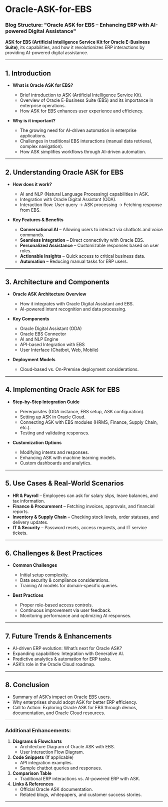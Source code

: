 # Oracle-ASK-for-EBS

### Blog Structure: **"Oracle ASK for EBS – Enhancing ERP with AI-powered Digital Assistance"**

**ASK for EBS (Artificial Intelligence Service Kit for Oracle E-Business Suite)**, its capabilities, and how it revolutionizes ERP interactions by providing AI-powered digital assistance. 

---

## **1. Introduction**
   - **What is Oracle ASK for EBS?**  
     - Brief introduction to ASK (Artificial Intelligence Service Kit).
     - Overview of Oracle E-Business Suite (EBS) and its importance in enterprise operations.
     - How ASK for EBS enhances user experience and efficiency.

   - **Why is it important?**  
     - The growing need for AI-driven automation in enterprise applications.
     - Challenges in traditional EBS interactions (manual data retrieval, complex navigation).
     - How ASK simplifies workflows through AI-driven automation.

---

## **2. Understanding Oracle ASK for EBS**
   - **How does it work?**  
     - AI and NLP (Natural Language Processing) capabilities in ASK.
     - Integration with Oracle Digital Assistant (ODA).
     - Interaction flow: User query → ASK processing → Fetching response from EBS.

   - **Key Features & Benefits**  
     - **Conversational AI** – Allowing users to interact via chatbots and voice commands.
     - **Seamless Integration** – Direct connectivity with Oracle EBS.
     - **Personalized Assistance** – Customizable responses based on user roles.
     - **Actionable Insights** – Quick access to critical business data.
     - **Automation** – Reducing manual tasks for ERP users.

---

## **3. Architecture and Components**
   - **Oracle ASK Architecture Overview**  
     - How it integrates with Oracle Digital Assistant and EBS.
     - AI-powered intent recognition and data processing.

   - **Key Components**
     - Oracle Digital Assistant (ODA)
     - Oracle EBS Connector
     - AI and NLP Engine
     - API-based Integration with EBS
     - User Interface (Chatbot, Web, Mobile)

   - **Deployment Models**
     - Cloud-based vs. On-Premise deployment considerations.

---

## **4. Implementing Oracle ASK for EBS**
   - **Step-by-Step Integration Guide**
     - Prerequisites (ODA instance, EBS setup, ASK configuration).
     - Setting up ASK in Oracle Cloud.
     - Connecting ASK with EBS modules (HRMS, Finance, Supply Chain, etc.).
     - Testing and validating responses.

   - **Customization Options**
     - Modifying intents and responses.
     - Enhancing ASK with machine learning models.
     - Custom dashboards and analytics.

---

## **5. Use Cases & Real-World Scenarios**
   - **HR & Payroll** – Employees can ask for salary slips, leave balances, and tax information.
   - **Finance & Procurement** – Fetching invoices, approvals, and financial reports.
   - **Inventory & Supply Chain** – Checking stock levels, order statuses, and delivery updates.
   - **IT & Security** – Password resets, access requests, and IT service tickets.

---

## **6. Challenges & Best Practices**
   - **Common Challenges**
     - Initial setup complexity.
     - Data security & compliance considerations.
     - Training AI models for domain-specific queries.

   - **Best Practices**
     - Proper role-based access controls.
     - Continuous improvement via user feedback.
     - Monitoring performance and optimizing AI responses.

---

## **7. Future Trends & Enhancements**
   - AI-driven ERP evolution: What’s next for Oracle ASK?
   - Expanding capabilities: Integration with Generative AI.
   - Predictive analytics & automation for ERP tasks.
   - ASK’s role in the Oracle Cloud roadmap.

---

## **8. Conclusion**
   - Summary of ASK’s impact on Oracle EBS users.
   - Why enterprises should adopt ASK for better ERP efficiency.
   - Call to Action: Exploring Oracle ASK for EBS through demos, documentation, and Oracle Cloud resources.

---

### **Additional Enhancements:**
1. **Diagrams & Flowcharts**  
   - Architecture Diagram of Oracle ASK with EBS.
   - User Interaction Flow Diagram.
2. **Code Snippets** (If applicable)
   - API integration examples.
   - Sample chatbot queries and responses.
3. **Comparison Table**  
   - Traditional ERP interactions vs. AI-powered ERP with ASK.
4. **Links & References**  
   - Official Oracle ASK documentation.
   - Related blogs, whitepapers, and customer success stories.

---
